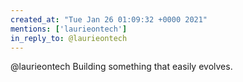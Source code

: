 ```yaml
---
created_at: "Tue Jan 26 01:09:32 +0000 2021"
mentions: ['laurieontech']
in_reply_to: @laurieontech
---
```


@laurieontech Building something that easily evolves.
